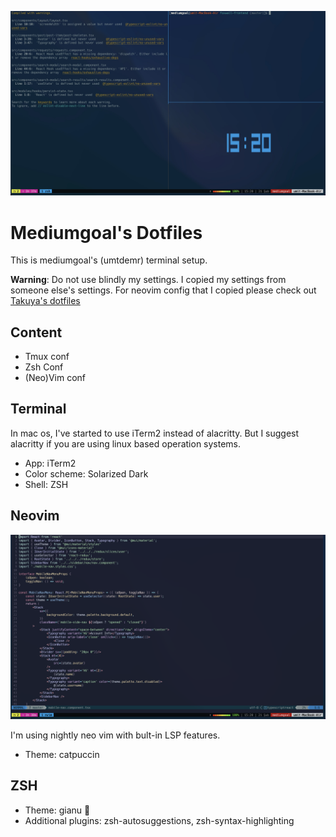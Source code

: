 ![Terminal](./assets/terminal.jpeg)
# Mediumgoal's Dotfiles

This is mediumgoal's (umtdemr) terminal setup. 

**Warning**: Do not use blindly my settings. I copied my settings from someone else's settings. For neovim config that I copied please check out [Takuya's dotfiles](https://github.com/craftzdog/dotfiles-public)   


## Content

* Tmux conf
* Zsh Conf
* (Neo)Vim conf

## Terminal

In mac os, I've started to use iTerm2 instead of alacritty. But I suggest alacritty if you are using linux based operation systems.

* App: iTerm2
* Color scheme: Solarized Dark
* Shell: ZSH

## Neovim

![Neovim preview](./assets/neovim.png)

I'm using nightly neo vim with bult-in LSP features.

* Theme: catpuccin

## ZSH

* Theme: gianu 🤟
* Additional plugins: zsh-autosuggestions, zsh-syntax-highlighting
